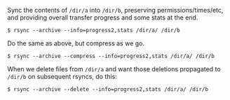 Sync the contents of `/dir/a` into `/dir/b`, preserving permissions/times/etc, and providing overall transfer progress and some stats at the end.

```
$ rsync --archive --info=progress2,stats /dir/a/ /dir/b
```

Do the same as above, but compress as we go.

```
$ rsync --archive --compress --info=progress2,stats /dir/a/ /dir/b
```

When we delete files from `/dir/a` and want those deletions propagated to `/dir/b` on subsequent rsyncs, do this:

```
$ rsync --archive --delete --info=progress2,stats /dir/a/ /dir/b
```
